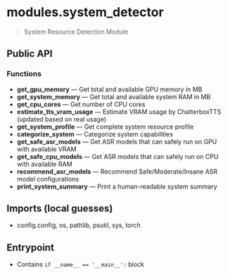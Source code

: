 # modules.system_detector

> System Resource Detection Module

## Public API


### Functions
- **get_gpu_memory** — Get total and available GPU memory in MB
- **get_system_memory** — Get total and available system RAM in MB
- **get_cpu_cores** — Get number of CPU cores
- **estimate_tts_vram_usage** — Estimate VRAM usage by ChatterboxTTS (updated based on real usage)
- **get_system_profile** — Get complete system resource profile
- **categorize_system** — Categorize system capabilities
- **get_safe_asr_models** — Get ASR models that can safely run on GPU with available VRAM
- **get_safe_cpu_models** — Get ASR models that can safely run on CPU with available RAM
- **recommend_asr_models** — Recommend Safe/Moderate/Insane ASR model configurations
- **print_system_summary** — Print a human-readable system summary

## Imports (local guesses)
- config.config, os, pathlib, psutil, sys, torch

## Entrypoint
- Contains `if __name__ == '__main__':` block